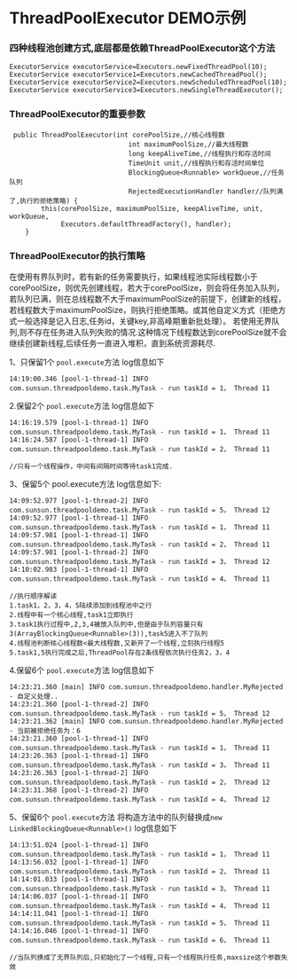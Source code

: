 # ThreadPoolExecutor DEMO示例


### 四种线程池创建方式,底层都是依赖ThreadPoolExecutor这个方法
```$xslt
ExecutorService executorService=Executors.newFixedThreadPool(10);
ExecutorService executorService1=Executors.newCachedThreadPool();
ExecutorService executorService2=Executors.newScheduledThreadPool(10);
ExecutorService executorService3=Executors.newSingleThreadExecutor();
```
### ThreadPoolExecutor的重要参数
```$xslt
 public ThreadPoolExecutor(int corePoolSize,//核心线程数
                              int maximumPoolSize,//最大线程数
                              long keepAliveTime,//线程执行和存活时间
                              TimeUnit unit,//线程执行和存活时间单位
                              BlockingQueue<Runnable> workQueue,//任务队列
                              RejectedExecutionHandler handler//队列满了,执行的拒绝策略) {
        this(corePoolSize, maximumPoolSize, keepAliveTime, unit, workQueue,
             Executors.defaultThreadFactory(), handler);
    }
```
### ThreadPoolExecutor的执行策略
在使用有界队列时，若有新的任务需要执行，如果线程池实际线程数小于corePoolSize，则优先创建线程，若大于corePoolSize，则会将任务加入队列，若队列已满，则在总线程数不大于maximumPoolSize的前提下，创建新的线程，若线程数大于maximumPoolSize，则执行拒绝策略。或其他自定义方式（拒绝方式一般选择是记入日志,任务id，关键key,非高峰期重新批处理）。
若使用无界队列,则不存在任务进入队列失败的情况.这种情况下线程数达到corePoolSize就不会继续创建新线程,后续任务一直进入堆积，直到系统资源耗尽.


1、只保留1个 `pool.execute`方法 log信息如下
```$xslt
14:19:00.346 [pool-1-thread-1] INFO com.sunsun.threadpooldemo.task.MyTask - run taskId = 1， Thread 11
```

2.保留2个 `pool.execute`方法 log信息如下
```$xslt
14:16:19.579 [pool-1-thread-1] INFO com.sunsun.threadpooldemo.task.MyTask - run taskId = 1， Thread 11
14:16:24.587 [pool-1-thread-1] INFO com.sunsun.threadpooldemo.task.MyTask - run taskId = 2， Thread 11

//只有一个线程操作，中间有间隔时间等待task1完成.
```

3、保留5个 pool.execute方法 log信息如下:

```
14:09:52.977 [pool-1-thread-2] INFO com.sunsun.threadpooldemo.task.MyTask - run taskId = 5， Thread 12
14:09:52.977 [pool-1-thread-1] INFO com.sunsun.threadpooldemo.task.MyTask - run taskId = 1， Thread 11
14:09:57.981 [pool-1-thread-1] INFO com.sunsun.threadpooldemo.task.MyTask - run taskId = 2， Thread 11
14:09:57.981 [pool-1-thread-2] INFO com.sunsun.threadpooldemo.task.MyTask - run taskId = 3， Thread 12
14:10:02.983 [pool-1-thread-1] INFO com.sunsun.threadpooldemo.task.MyTask - run taskId = 4， Thread 11

//执行顺序解读
1.task1，2，3，4，5陆续添加到线程池中之行
2.线程中有一个核心线程,task1立即执行
3.task1执行过程中,2,3,4被放入队列中,但是由于队列容量只有3(ArrayBlockingQueue<Runnable>(3)),task5进入不了队列
4.线程池判断核心线程数<最大线程数,又新开了一个线程,立刻执行线程5
5.task1,5执行完成之后,ThreadPool存在2条线程依次执行任务2，3，4
```

4.保留6个 `pool.execute`方法 log信息如下
```$xslt
14:23:21.360 [main] INFO com.sunsun.threadpooldemo.handler.MyRejected - 自定义处理..
14:23:21.360 [pool-1-thread-2] INFO com.sunsun.threadpooldemo.task.MyTask - run taskId = 5， Thread 12
14:23:21.362 [main] INFO com.sunsun.threadpooldemo.handler.MyRejected - 当前被拒绝任务为：6
14:23:21.360 [pool-1-thread-1] INFO com.sunsun.threadpooldemo.task.MyTask - run taskId = 1， Thread 11
14:23:26.363 [pool-1-thread-1] INFO com.sunsun.threadpooldemo.task.MyTask - run taskId = 3， Thread 11
14:23:26.363 [pool-1-thread-2] INFO com.sunsun.threadpooldemo.task.MyTask - run taskId = 2， Thread 12
14:23:31.368 [pool-1-thread-2] INFO com.sunsun.threadpooldemo.task.MyTask - run taskId = 4， Thread 12
```


5、保留6个 `pool.execute`方法 将构造方法中的队列替换成`new LinkedBlockingQueue<Runnable>()` log信息如下
```
14:13:51.024 [pool-1-thread-1] INFO com.sunsun.threadpooldemo.task.MyTask - run taskId = 1， Thread 11
14:13:56.032 [pool-1-thread-1] INFO com.sunsun.threadpooldemo.task.MyTask - run taskId = 2， Thread 11
14:14:01.033 [pool-1-thread-1] INFO com.sunsun.threadpooldemo.task.MyTask - run taskId = 3， Thread 11
14:14:06.037 [pool-1-thread-1] INFO com.sunsun.threadpooldemo.task.MyTask - run taskId = 4， Thread 11
14:14:11.041 [pool-1-thread-1] INFO com.sunsun.threadpooldemo.task.MyTask - run taskId = 5， Thread 11
14:14:16.046 [pool-1-thread-1] INFO com.sunsun.threadpooldemo.task.MyTask - run taskId = 6， Thread 11

//当队列换成了无界队列后,只初始化了一个线程,只有一个线程执行任务,maxsize这个参数失效
```
